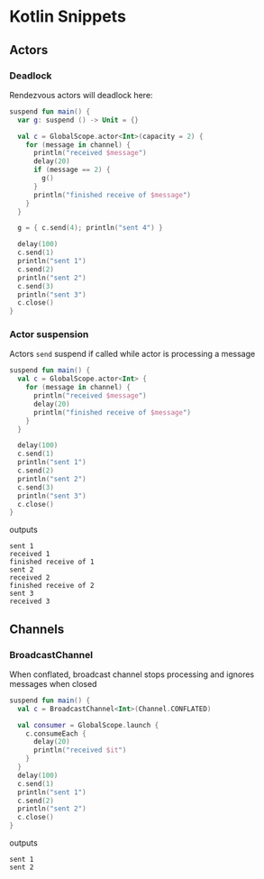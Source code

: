 # Kotlin Snippets

## Actors
### Deadlock
Rendezvous actors will deadlock here:
```kotlin
suspend fun main() {
  var g: suspend () -> Unit = {}

  val c = GlobalScope.actor<Int>(capacity = 2) {
    for (message in channel) {
      println("received $message")
      delay(20)
      if (message == 2) {
        g()
      }
      println("finished receive of $message")
    }
  }

  g = { c.send(4); println("sent 4") }

  delay(100)
  c.send(1)
  println("sent 1")
  c.send(2)
  println("sent 2")
  c.send(3)
  println("sent 3")
  c.close()
}
```

### Actor suspension
Actors `send` suspend if called while actor is processing a message
```kotlin
suspend fun main() {
  val c = GlobalScope.actor<Int> {
    for (message in channel) {
      println("received $message")
      delay(20)
      println("finished receive of $message")
    }
  }

  delay(100)
  c.send(1)
  println("sent 1")
  c.send(2)
  println("sent 2")
  c.send(3)
  println("sent 3")
  c.close()
}
```
outputs
```
sent 1
received 1
finished receive of 1
sent 2
received 2
finished receive of 2
sent 3
received 3
```

## Channels
### BroadcastChannel
When conflated, broadcast channel stops processing and ignores messages when closed
```kotlin
suspend fun main() {
  val c = BroadcastChannel<Int>(Channel.CONFLATED)

  val consumer = GlobalScope.launch {
    c.consumeEach {
      delay(20)
      println("received $it")
    }
  }
  delay(100)
  c.send(1)
  println("sent 1")
  c.send(2)
  println("sent 2")
  c.close()
}
```
outputs
``` 
sent 1
sent 2
```
